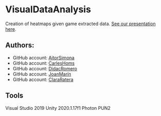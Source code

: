 # VisualDataAnalysis
Creation of heatmaps given game extracted data.
[See our presentation here](https://docs.google.com/presentation/d/1ibHJlpwbCHZsr5NsZonO1FL51qKs_scMxIewKtmuy9U/edit?usp=sharing).

## Authors:
* GitHub account: [AitorSimona](https://github.com/AitorSimona)
* GitHub account: [CarlesHoms](https://github.com/ch0m5)
* GitHub account: [DidacRomero](https://github.com/DidacRomero)
* GitHub account: [JoanMarín](https://github.com/X0KA)
* GitHub account: [ClaraRatera](https://github.com/rustiktie)

## Tools
Visual Studio 2019
Unity 2020.1.17f1
Photon PUN2
